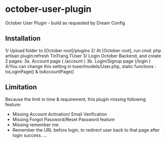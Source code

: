 # october-user-plugin
October User Plugin - build as requested by Dream Config

Installation
-----------------------------
1/ Upload folder to [October root]/plugins 
2/ At [October root], run cmd: php artisan plugin:refresh TinTrang.TUser
3/ Login October Backend, and create 2 pages:
  3a. Account page ( /account ) 
  3b. Login/Signup page (/login ) 
4/You can change this setting in tuser/models/User.php, static functions : toLoginPage() & toAccountPage()

Limitation
-----------------------------
Because the limit in time & requirement, this plugin missing following feature:
- Missing Account Activation/ Email Verification
- Missing Forgot Password/Reset Password feature
- Missing remember me.
- Remember the URL before login, to redirect user back to that page after login success.
...
  
